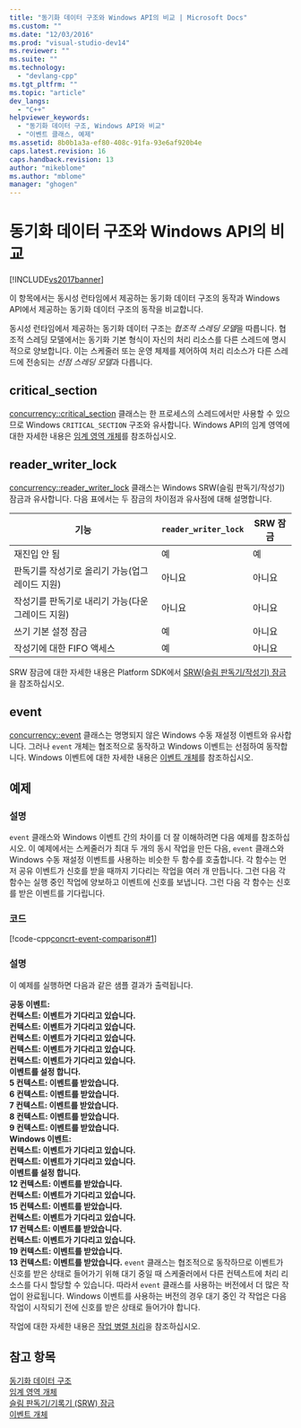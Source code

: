 ```yaml
---
title: "동기화 데이터 구조와 Windows API의 비교 | Microsoft Docs"
ms.custom: ""
ms.date: "12/03/2016"
ms.prod: "visual-studio-dev14"
ms.reviewer: ""
ms.suite: ""
ms.technology: 
  - "devlang-cpp"
ms.tgt_pltfrm: ""
ms.topic: "article"
dev_langs: 
  - "C++"
helpviewer_keywords: 
  - "동기화 데이터 구조, Windows API와 비교"
  - "이벤트 클래스, 예제"
ms.assetid: 8b0b1a3a-ef80-408c-91fa-93e6af920b4e
caps.latest.revision: 16
caps.handback.revision: 13
author: "mikeblome"
ms.author: "mblome"
manager: "ghogen"
---
```

# 동기화 데이터 구조와 Windows API의 비교
[!INCLUDE[vs2017banner](../../assembler/inline/includes/vs2017banner.md)]

이 항목에서는 동시성 런타임에서 제공하는 동기화 데이터 구조의 동작과 Windows API에서 제공하는 동기화 데이터 구조의 동작을 비교합니다.  
  
 동시성 런타임에서 제공하는 동기화 데이터 구조는 *협조적 스레딩 모델*을 따릅니다.  협조적 스레딩 모델에서는 동기화 기본 형식이 자신의 처리 리소스를 다른 스레드에 명시적으로 양보합니다.  이는 스케줄러 또는 운영 체제를 제어하여 처리 리소스가 다른 스레드에 전송되는 *선점 스레딩 모델*과 다릅니다.  
  
## critical\_section  
 [concurrency::critical\_section](../../parallel/concrt/reference/critical-section-class.md) 클래스는 한 프로세스의 스레드에서만 사용할 수 있으므로 Windows `CRITICAL_SECTION` 구조와 유사합니다.  Windows API의 임계 영역에 대한 자세한 내용은 [임계 영역 개체](http://msdn.microsoft.com/library/windows/desktop/ms682530)를 참조하십시오.  
  
## reader\_writer\_lock  
 [concurrency::reader\_writer\_lock](../../parallel/concrt/reference/reader-writer-lock-class.md) 클래스는 Windows SRW\(슬림 판독기\/작성기\) 잠금과 유사합니다.  다음 표에서는 두 잠금의 차이점과 유사점에 대해 설명합니다.  
  
|기능|`reader_writer_lock`|SRW 잠금|  
|--------|--------------------------|------------|  
|재진입 안 됨|예|예|  
|판독기를 작성기로 올리기 가능\(업그레이드 지원\)|아니요|아니요|  
|작성기를 판독기로 내리기 가능\(다운그레이드 지원\)|아니요|아니요|  
|쓰기 기본 설정 잠금|예|아니요|  
|작성기에 대한 FIFO 액세스|예|아니요|  
  
 SRW 잠금에 대한 자세한 내용은 Platform SDK에서 [SRW\(슬림 판독기\/작성기\) 잠금](http://msdn.microsoft.com/library/windows/desktop/aa904937)을 참조하십시오.  
  
## event  
 [concurrency::event](../../parallel/concrt/reference/event-class.md) 클래스는 명명되지 않은 Windows 수동 재설정 이벤트와 유사합니다.  그러나 `event` 개체는 협조적으로 동작하고 Windows 이벤트는 선점하여 동작합니다.  Windows 이벤트에 대한 자세한 내용은 [이벤트 개체](http://msdn.microsoft.com/library/windows/desktop/ms682655)를 참조하십시오.  
  
## 예제  
  
### 설명  
 `event` 클래스와 Windows 이벤트 간의 차이를 더 잘 이해하려면 다음 예제를 참조하십시오.  이 예제에서는 스케줄러가 최대 두 개의 동시 작업을 만든 다음, `event` 클래스와 Windows 수동 재설정 이벤트를 사용하는 비슷한 두 함수를 호출합니다.  각 함수는 먼저 공유 이벤트가 신호를 받을 때까지 기다리는 작업을 여러 개 만듭니다.  그런 다음 각 함수는 실행 중인 작업에 양보하고 이벤트에 신호를 보냅니다.  그런 다음 각 함수는 신호를 받은 이벤트를 기다립니다.  
  
### 코드  
 [!code-cpp[concrt-event-comparison#1](../../parallel/concrt/codesnippet/CPP/comparing-synchronization-data-structures-to-the-windows-api_1.cpp)]  
  
### 설명  
 이 예제를 실행하면 다음과 같은 샘플 결과가 출력됩니다.  
  
  **공동 이벤트:**  
 **컨텍스트: 이벤트가 기다리고 있습니다.**  
 **컨텍스트: 이벤트가 기다리고 있습니다.**  
 **컨텍스트: 이벤트가 기다리고 있습니다.**  
 **컨텍스트: 이벤트가 기다리고 있습니다.**  
 **컨텍스트: 이벤트가 기다리고 있습니다.**  
 **이벤트를 설정 합니다.**  
 **5 컨텍스트: 이벤트를 받았습니다.**  
 **6 컨텍스트: 이벤트를 받았습니다.**  
 **7 컨텍스트: 이벤트를 받았습니다.**  
 **8 컨텍스트: 이벤트를 받았습니다.**  
 **9 컨텍스트: 이벤트를 받았습니다.**  
**Windows 이벤트:**  
 **컨텍스트: 이벤트가 기다리고 있습니다.**  
 **컨텍스트: 이벤트가 기다리고 있습니다.**  
 **이벤트를 설정 합니다.**  
 **12 컨텍스트: 이벤트를 받았습니다.**  
 **컨텍스트: 이벤트가 기다리고 있습니다.**  
 **15 컨텍스트: 이벤트를 받았습니다.**  
 **컨텍스트: 이벤트가 기다리고 있습니다.**  
 **17 컨텍스트: 이벤트를 받았습니다.**  
 **컨텍스트: 이벤트가 기다리고 있습니다.**  
 **19 컨텍스트: 이벤트를 받았습니다.**  
 **13 컨텍스트: 이벤트를 받았습니다.** `event` 클래스는 협조적으로 동작하므로 이벤트가 신호를 받은 상태로 들어가기 위해 대기 중일 때 스케줄러에서 다른 컨텍스트에 처리 리소스를 다시 할당할 수 있습니다.  따라서 `event` 클래스를 사용하는 버전에서 더 많은 작업이 완료됩니다.  Windows 이벤트를 사용하는 버전의 경우 대기 중인 각 작업은 다음 작업이 시작되기 전에 신호를 받은 상태로 들어가야 합니다.  
  
 작업에 대한 자세한 내용은 [작업 병렬 처리](../../parallel/concrt/task-parallelism-concurrency-runtime.md)을 참조하십시오.  
  
## 참고 항목  
 [동기화 데이터 구조](../../parallel/concrt/synchronization-data-structures.md)   
 [임계 영역 개체](http://msdn.microsoft.com/library/windows/desktop/ms682530)   
 [슬림 판독기\/기록기 \(SRW\) 잠금](http://msdn.microsoft.com/library/windows/desktop/aa904937)   
 [이벤트 개체](http://msdn.microsoft.com/library/windows/desktop/ms682655)